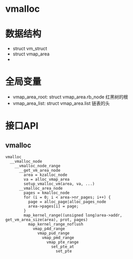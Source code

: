 vmalloc
=====================

# 数据结构

* struct vm_struct
* struct vmap_area
* 

# 全局变量

* vmap_area_root:	struct vmap_area.rb_node 红黑树的根
* vmap_area_list: 	struct vmap_area.list	 链表的头

# 接口API

## vmalloc

```
vmalloc
  __vmalloc_node
    __vmalloc_node_range
      __get_vm_area_node
        area = kzalloc_node
        va = alloc_vmap_area
        setup_vmalloc_vm(area, va, ...)
      __vmalloc_area_node
        pages = kmalloc_node
        for (i = 0; i < area->nr_pages; i++) {
          page = alloc_page|alloc_pages_node
          area->pages[i] = page;
        }
        map_kernel_range((unsigned long)area->addr, get_vm_area_size(area), prot, pages)
          map_kernel_range_noflush
            vmap_p4d_range
              vmap_pud_range
                vmap_pmd_range
                  vmap_pte_range
                    set_pte_at
                      set_pte
```

## 


